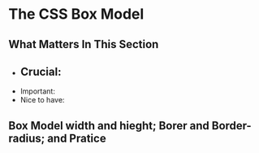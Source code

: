 # The CSS Box Model
## What Matters In This Section
- Crucial:
    - 
- Important:
- Nice to have:

## Box Model width and hieght; Borer and Border-radius; and Pratice